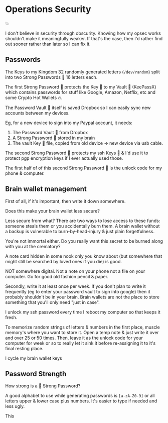 # Operations Security

:boom:

I don't believe in security through obscurity. Knowing how my opsec works shouldn't make it meaningfully weaker. If that's the case, then I'd rather find out sooner rather than later so I can fix it.

## Passwords

The Keys to my Kingdom  32 randomly generated letters (`/dev/random`) split into two Strong Passwords 💪 16 letters each.

The first Strong Password 💪 protects the Key 🔑 to my Vault 🏦 (KeePassX) which contains passwords for stuff like Google, Amazon, Netflix, etc and some Crypto Hot Wallets 🔥.

The Password Vault 🏦 itself is saved Dropbox so I can easily sync new accounts between my devices.

Eg, for a new device to sign into my Paypal account, it needs:

 1. The Password Vault 🏦 from Dropbox
 2. A Strong Password 💪 stored in my brain
 3. The vault Key 🔑 file, copied from old device -> new device via usb cable.

The second Strong Password 💪 protects my ssh Keys 🔑 & I'd use it to protect pgp encryption keys if I ever actually used those.

The first half of of this second Strong Password 💪 is the unlock code for my phone & computer. 

## Brain wallet management

First of all, if it's important, then write it down somewhere.

Does this make your brain wallet less secure?

Less secure from what? There are two ways to lose access to these funds: someone steals them or you accidentally burn them. A brain wallet without a backup is vulnerable to burn-by-head-injury & just plain forgetfulness.

You're not immortal either. Do you really want this secret to be burned along with you at the crematory?

A note card hidden in some nook only you know about (but somewhere that might still be searched by loved ones if you die) is good.

NOT somewhere digital. Not a note on your phone not a file on your computer. Go for good old fashion pencil & paper.

Secondly, write it at least once per week. If you don't plan to write it frequently (eg to enter your password vault to sign into google) then it probably shouldn't be in your brain. Brain wallets are not the place to store something that you'll only need "just in case".

I unlock my ssh password every time I reboot my computer so that keeps it fresh.

To memorize random strings of letters & numbers in the first place, muscle memory's where you want to store it. Open a temp note & just write it over and over 25 or 50 times. Then, leave it as the unlock code for your computer for week or so to really let it sink it before re-assigning it to it's final resting place.

I cycle my brain wallet keys

## Password Strength

How strong is a 💪 Strong Password?

A good alphabet to use while generating passwords is `[a-zA-Z0-9]` or all letters upper & lower case plus numbers. It's easier to type if needed and less ugly.

This 


